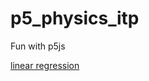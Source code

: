 # p5_physics_itp
Fun with p5js

[linear regression](https://kyle1james.github.io/p5_physics_itp/linear_regression/)
